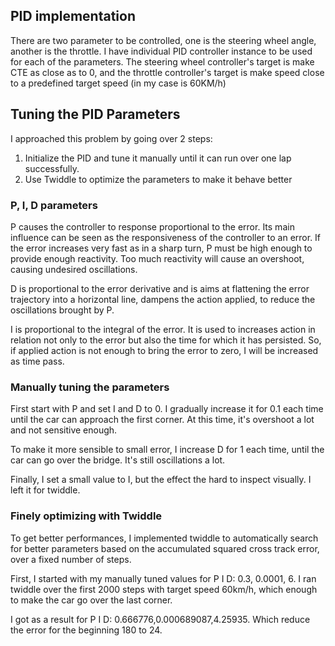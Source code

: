 ## PID implementation
There are two parameter to be controlled, one is the steering wheel angle, another is the throttle. I have individual PID controller instance to be used for each of the parameters. The steering wheel controller's target is make CTE as close as to 0, and the throttle controller's target is make speed close to a predefined target speed (in my case is 60KM/h)


## Tuning the PID Parameters

I approached this problem by going over 2 steps:
1. Initialize the PID and tune it manually until it can run over one lap successfully.
2. Use Twiddle to optimize the parameters to make it behave better

### P, I, D parameters

P causes the controller to response proportional to the error. Its main influence can be seen as the responsiveness of the controller to an error. If the error increases very fast as in a sharp turn, P must be high enough to provide enough reactivity. Too much reactivity will cause an overshoot, causing undesired oscillations.

D is proportional to the error derivative and is aims at flattening the error trajectory into a horizontal line, dampens the action applied, to reduce the oscillations brought by P.

I is proportional to the integral of the error. It is used to increases action in relation not only to the error but also the time for which it has persisted. So, if applied action is not enough to bring the error to zero, I will be increased as time pass. 

### Manually tuning the parameters

First start with P and set I and D to 0. I gradually increase it for 0.1 each time until the car can approach the first corner. At this time, it's overshoot a lot and not sensitive enough.

To make it more sensible to small error, I increase D for 1 each time, until the car can go over the bridge. It's still oscillations a lot.

Finally, I set a small value to I, but the effect the hard to inspect visually. I left it for twiddle.

### Finely optimizing with Twiddle

To get better performances, I implemented twiddle to automatically search for better parameters based on the accumulated squared cross track error, over a fixed number of steps. 

First, I started with my manually tuned values for P I D: 0.3, 0.0001, 6.
I ran twiddle over the first 2000 steps with target speed 60km/h, which enough to make the car go over the last corner.

I got as a result for P I D: 0.666776,0.000689087,4.25935. Which reduce the error for the beginning 180 to 24. 


